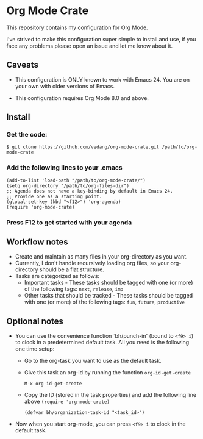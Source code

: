 # Org Mode Crate

This repository contains my configuration for Org Mode.

I've strived to make this configuration super simple to install and
use, if you face any problems please open an issue and let me know
about it.

## Caveats

-   This configuration is ONLY known to work with Emacs 24. You are on
    your own with older versions of Emacs.

-   This configuration requires Org Mode 8.0 and above.

## Install

### Get the code:

    $ git clone https://github.com/vedang/org-mode-crate.git /path/to/org-mode-crate

### Add the following lines to your .emacs

    (add-to-list 'load-path "/path/to/org-mode-crate/")
    (setq org-directory "/path/to/org-files-dir")
    ;; Agenda does not have a key-binding by default in Emacs 24.
    ;; Provide one as a starting point.
    (global-set-key (kbd "<f12>") 'org-agenda)
    (require 'org-mode-crate)

### Press F12 to get started with your agenda

## Workflow notes

-   Create and maintain as many files in your org-directory as you want.
-   Currently, I don't handle recursively loading org files, so your
    org-directory should be a flat structure.
-   Tasks are categorized as follows:
    -   Important tasks - These tasks should be tagged with one (or more)
        of the following tags: `next`, `release`, `imp`
    -   Other tasks that should be tracked - These tasks should be tagged
        with one (or more) of the following tags: `fun`, `future`, `productive`

## Optional notes

-   You can use the convenience function \`bh/punch-in' (bound to `<f9> i`)
    to clock in a predetermined default task. All you need is the
    following one time setup:
    -   Go to the org-task you want to use as the default task.
    -   Give this task an org-id by running the function `org-id-get-create`

            M-x org-id-get-create
    -   Copy the ID (stored in the task properties) and add the following
        line above `(require 'org-mode-crate)`

            (defvar bh/organization-task-id "<task_id>")
-   Now when you start org-mode, you can press `<f9> i` to clock in the
    default task.
